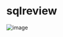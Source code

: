 # sqlreview
![image](https://user-images.githubusercontent.com/84061081/121543670-10994880-ca44-11eb-9827-253f01aa4cd1.png)

